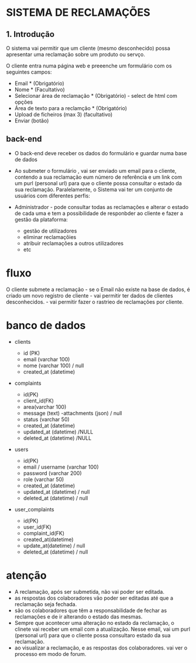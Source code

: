 # SISTEMA DE RECLAMAÇÕES

## 1. Introdução
O sistema vai permitir que um cliente (mesmo desconhecido)  possa apresentar uma reclamação sobre um produto ou servço.

O cliente entra numa página web e preeenche um formulário com os seguintes campos:
- Email * (Obrigatório)
- Nome * (Facultativo)
- Selecionar área de reclamação * (Obrigatório) - select de html com opções
- Área de texto para a reclamção * (Obrigatório)
- Upload de ficheiros (max 3)  (facultativo)
- Enviar (botão)

## back-end
- O back-end deve receber os dados do formulário e guardar numa base de dados
- Ao submeter o formulário , vai ser enviado um email para o cliente, contendo a sua reclamação eum número de referência e um link com um purl (personal url) para que o cliente possa consultar o estado da sua reclamação.
Paralelamente, o Sistema vai ter um conjunto de usuários com diferentes perfis:
- Administrador - pode consultar todas as reclamações e alterar o estado de cada uma e tem a possibilidade de responbder  ao cliente e fazer a gestão da plataforma:

    - gestão de utilizadores
    - eliminar reclamaçõies
    - atribuir reclamações a outros utilizadores
    - etc

# fluxo

O cliente submete a reclamação 
    - se o Email não existe na base de dados, é criado um novo registro de cliente
    - vai permitir ter dados de clientes desconhecidos.
    - vai permitir fazer o rastrieo de reclamações por cliente.

# banco de dados

- clients
    - id (PK)
    - email (varchar 100)
    - nome (varchar 100) / null
    - created_at (datetime)
   
- complaints
    - id(PK)
    - client_id(FK)
    - area(varchar 100)
    - message (text)
    -attachments (json) / null
    - status (varchar 50)
    - created_at (datetime)
    - updated_at (datetime) /NULL
    - deleted_at (datetime) /NULL

- users
    - id(PK)
    - email / username (varchar 100)
    - password (varchar 200)
    - role (varchar 50)
    - created_at (datetime)
    - updated_at (datetime) / null
    - deleted_at (datetime) / null

- user_complaints
    - id(PK)
    - user_id(FK)
    - complaint_id(FK)
    - created_at(datetime)
    - update_at(datetime) / null
    - deleted_at (datetime) / null

# atenção
- A reclamação, após ser submetida, não vai poder ser editada.    
- as respostas dos colaboradores vão poder ser editadas até que a reclamação seja fechada.
- são os colaboradores que têm a responsabilidade de fechar as reclamações e de ir alterando o estado das mesmas.
- Sempre que acontecer uma alteração no estado da reclamação, o clinete vai receber um email com a atualização. Nesse email, vai um purl (personal url) para que o cliente possa consultaro estado da sua reclamação.
- ao visualizar a reclamação, e as respostas dos colaboradores. vai ver o processo em modo de forum.
